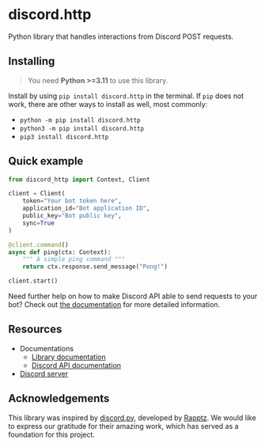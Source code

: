 # discord.http
Python library that handles interactions from Discord POST requests.

## Installing
> You need **Python >=3.11** to use this library.

Install by using `pip install discord.http` in the terminal.
If `pip` does not work, there are other ways to install as well, most commonly:
- `python -m pip install discord.http`
- `python3 -m pip install discord.http`
- `pip3 install discord.http`

## Quick example
```py <!-- DOCS: quick_example -->
from discord_http import Context, Client

client = Client(
    token="Your bot token here",
    application_id="Bot application ID",
    public_key="Bot public key",
    sync=True
)

@client.command()
async def ping(ctx: Context):
    """ A simple ping command """
    return ctx.response.send_message("Pong!")

client.start()
```

Need further help on how to make Discord API able to send requests to your bot?
Check out [the documentation](https://discordhttp.dev/pages/getting_started.html) for more detailed information.

## Resources
- Documentations
  - [Library documentation](https://discordhttp.dev)
  - [Discord API documentation](https://discord.com/developers/docs/intro)
- [Discord server](https://discord.gg/jV2PgM5MHR)


## Acknowledgements
This library was inspired by [discord.py](https://github.com/Rapptz/discord.py), developed by [Rapptz](https://github.com/Rapptz).
We would like to express our gratitude for their amazing work, which has served as a foundation for this project.
